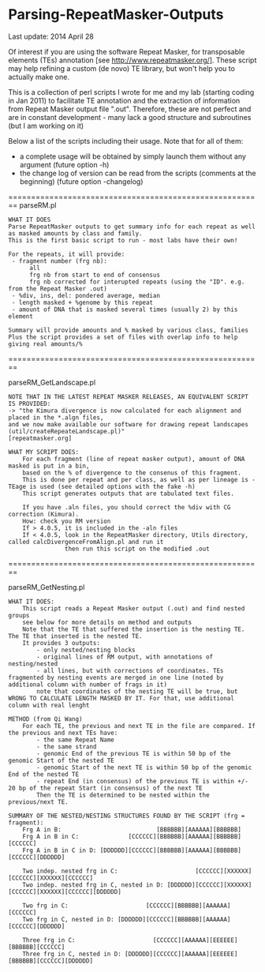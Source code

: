 Parsing-RepeatMasker-Outputs
========================================================
Last update: 2014 April 28


Of interest if you are using the software Repeat Masker, for transposable elements (TEs) annotation [see http://www.repeatmasker.org/].
These script may help refining a custom (de novo) TE library, but won't help you to actually make one.

This is a collection of perl scripts I wrote for me and my lab (starting coding in Jan 2011)
to facilitate TE annotation and the extraction of information from Repeat Masker output file ".out".
Therefore, these are not perfect and are in constant development - many lack a good structure and subroutines
(but I am working on it)

Below a list of the scripts including their usage.
Note that for all of them:
  - a complete usage will be obtained by simply launch them without any argument (future option -h)
  - the change log of version can be read from the scripts (comments at the beginning) (future option -changelog)

========================================================
parseRM.pl

    WHAT IT DOES
    Parse RepeatMasker outputs to get summary info for each repeat as well as masked amounts by class and family.
    This is the first basic script to run - most labs have their own!
    
    For the repeats, it will provide:
     - fragment number (frg nb): 
          all
          frg nb from start to end of consensus
          frg nb corrected for interupted repeats (using the "ID". e.g. from the Repeat Masker .out)
     - %div, ins, del: pondered average, median
     - length masked + %genome by this repeat
     - amount of DNA that is masked several times (usually 2) by this element 
      
    Summary will provide amounts and % masked by various class, families
    Plus the script provides a set of files with overlap info to help giving real amounts/%

========================================================

parseRM_GetLandscape.pl

    NOTE THAT IN THE LATEST REPEAT MASKER RELEASES, AN EQUIVALENT SCRIPT IS PROVIDED:
    -> "the Kimura divergence is now calculated for each alignment and placed in the *.algn files, 
    and we now make available our software for drawing repeat landscapes (util/createRepeateLandscape.pl)" 
    [repeatmasker.org]
    
    WHAT MY SCRIPT DOES: 
        For each fragment (line of repeat masker output), amount of DNA masked is put in a bin, 
        based on the % of divergence to the consenus of this fragment.
        This is done per repeat and per class, as well as per lineage is -TEage is used (see detailed options with the fake -h)
        This script generates outputs that are tabulated text files. 
  	
        If you have .aln files, you should correct the %div with CG correction (Kimura).
        How: check you RM version
  	    If > 4.0.5, it is included in the -aln files
  	    If < 4.0.5, look in the RepeatMasker directory, Utils directory, called calcDivergenceFromAlign.pl and run it
  	    			then run this script on the modified .out

========================================================

parseRM_GetNesting.pl

    WHAT IT DOES: 
        This script reads a Repeat Masker output (.out) and find nested groups
        see below for more details on method and outputs
        Note that the TE that suffered the insertion is the nesting TE. The TE that inserted is the nested TE.
        It provides 3 outputs:
            - only nested/nesting blocks
            - original lines of RM output, with annotations of nesting/nested
            - all lines, but with corrections of coordinates. TEs fragmented by nesting events are merged in one line (noted by additional column with number of frags in it)
            note that coordinates of the nesting TE will be true, but WRONG TO CALCULATE LENGTH MASKED BY IT. For that, use additional column with real lenght
	 
    METHOD (from Qi Wang)
        For each TE, the previous and next TE in the file are compared. If the previous and next TEs have:
            - the same Repeat Name
            - the same strand
            - genomic End of the previous TE is within 50 bp of the genomic Start of the nested TE
            - genomic Start of the next TE is within 50 bp of the genomic End of the nested TE
            - repeat End (in consensus) of the previous TE is within +/- 20 bp of the repeat Start (in consensus) of the next TE
            Then the TE is determined to be nested within the previous/next TE.
	 
    SUMMARY OF THE NESTED/NESTING STRUCTURES FOUND BY THE SCRIPT (frg = fragment):
        Frg A in B:                           [BBBBBB][AAAAAA][BBBBBB]
        Frg A in B in C:              [CCCCCC][BBBBBB][AAAAAA][BBBBBB][CCCCCC]
        Frg A in B in C in D: [DDDDDD][CCCCCC][BBBBBB][AAAAAA][BBBBBB][CCCCCC][DDDDDD]
		
        Two indep. nested frg in C:                      [CCCCCC][XXXXXX][CCCCCC][XXXXXX][CCCCCC]
        Two indep. nested frg in C, nested in D: [DDDDDD][CCCCCC][XXXXXX][CCCCCC][XXXXXX][CCCCCC][DDDDDD]	
		
        Two frg in C:                      [CCCCCC][BBBBBB][AAAAAA][CCCCCC]
        Two frg in C, nested in D: [DDDDDD][CCCCCC][BBBBBB][AAAAAA][CCCCCC][DDDDDD]
		   
        Three frg in C:                      [CCCCCC][AAAAAA][EEEEEE][BBBBBB][CCCCCC]
        Three frg in C, nested in D: [DDDDDD][CCCCCC][AAAAAA][EEEEEE][BBBBBB][CCCCCC][DDDDDD]
		
